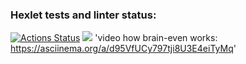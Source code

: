 ### Hexlet tests and linter status:
[![Actions Status](https://github.com/spacewalrus73/python-project-49/workflows/hexlet-check/badge.svg)](https://github.com/spacewalrus73/python-project-49/actions)
<a href="https://codeclimate.com/github/spacewalrus73/python-project-49/maintainability"><img src="https://api.codeclimate.com/v1/badges/3341c6741e9a9d6ff12a/maintainability" /></a>
'video how brain-even works: https://asciinema.org/a/d95VfUCy797tji8U3E4eiTyMq'
